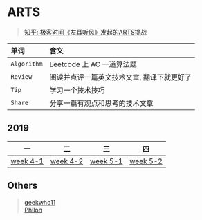 # ARTS 
> [知乎: 极客时间《左耳听风》发起的ARTS挑战](https://www.zhihu.com/question/301150832)

| 单词 | 含义 |
|:----|:----|
| `Algorithm` | Leetcode 上 AC 一道算法题
| `Review` | 阅读并点评一篇英文技术文章, 翻译下就更好了
| `Tip` | 学习一个技术技巧
| `Share` | 分享一篇有观点和思考的技术文章

## 2019 
| 一 | 二 | 三 | 四 |
|:---:|:---:|:---:|:---:|
| [week 4-1](2019/04/1.md) | [week 4-2](2019/04/2.md) | [week 5-1](2019/05/3.md) | [week 5-2](2019/05/4.md) |

## Others
> [geekwho11](https://github.com/geekwho11/keep.arts.xbcme)  
> [Philon](https://github.com/Philon/arts)  
